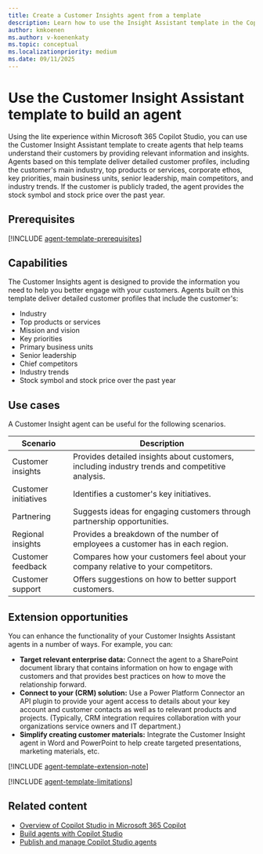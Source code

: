 ```yaml
---
title: Create a Customer Insights agent from a template
description: Learn how to use the Insight Assistant template in the Copilot Studio lite experience to create a declarative agent.
author: kmkoenen
ms.author: v-koenenkaty
ms.topic: conceptual
ms.localizationpriority: medium
ms.date: 09/11/2025
---
```


# Use the Customer Insight Assistant template to build an agent

Using the lite experience within Microsoft 365 Copilot Studio, you can use the Customer Insight Assistant template to create agents that help teams understand their customers by providing relevant information and insights. Agents based on this template deliver detailed customer profiles, including the customer's main industry, top products or services, corporate ethos, key priorities, main business units, senior leadership, main competitors, and industry trends. If the customer is publicly traded, the agent provides the stock symbol and stock price over the past year.

## Prerequisites

[!INCLUDE [agent-template-prerequisites](includes/agent-template-prerequisites.md)]

## Capabilities

The Customer Insights agent is designed to provide the information you need to help you better engage with your customers. Agents built on this template deliver detailed customer profiles that include the customer's:

- Industry
- Top products or services
- Mission and vision
- Key priorities
- Primary business units
- Senior leadership
- Chief competitors
- Industry trends
- Stock symbol and stock price over the past year

## Use cases

A Customer Insight agent can be useful for the following scenarios.

| **Scenario** | **Description** |
| ----------   | ----------  |
| Customer insights   | Provides detailed insights about customers, including industry trends and competitive analysis.  |
| Customer initiatives   | Identifies a customer's key initiatives.  |
| Partnering   | Suggests ideas for engaging customers through partnership opportunities. |
| Regional insights    | Provides a breakdown of the number of employees a customer has in each region. |
| Customer feedback   | Compares how your customers feel about your company relative to your competitors.  |
| Customer support   | Offers suggestions on how to better support customers. |

## Extension opportunities

You can enhance the functionality of your Customer Insights Assistant agents in a number of ways. For example, you can:

- **Target relevant enterprise data:** Connect the agent to a SharePoint document library that contains information on how to engage with customers and that provides best practices on how to move the relationship forward.
- **Connect to your (CRM) solution:** Use a Power Platform Connector an API plugin to provide your agent access to details about your key account and customer contacts as well as to relevant products and projects. (Typically, CRM integration requires collaboration with your organizations service owners and IT department.)
- **Simplify creating customer materials:** Integrate the Customer Insight agent in Word and PowerPoint to help create targeted presentations, marketing materials, etc.

<!-- Note about IT involvement -->
[!INCLUDE [agent-template-extension-note](includes/agent-template-extension-note.md)]

<!-- Limitations -->

[!INCLUDE [agent-template-limitations](includes/agent-template-limitations.md)]

## Related content

- [Overview of Copilot Studio in Microsoft 365 Copilot](copilot-studio-lite.md)
- [Build agents with Copilot Studio](copilot-studio-lite-build.md)
- [Publish and manage Copilot Studio agents](copilot-studio-lite-publish-agent.md)